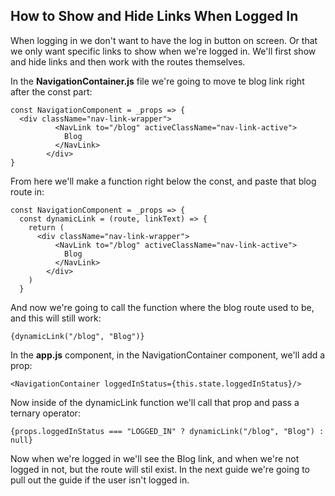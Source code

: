 ## How to Show and Hide Links When Logged In

When logging in we don't want to have the log in button on screen. Or that we only want specific links to show when we're logged in. We'll first show and hide links and then work with the routes themselves.

In the **NavigationContainer.js** file we're going to move te blog link right after the const part:

```
const NavigationComponent = _props => {
  <div className="nav-link-wrapper">
          <NavLink to="/blog" activeClassName="nav-link-active">
            Blog
          </NavLink>
        </div>
}
```

From here we'll make a function right below the const, and paste that blog route in:

```
const NavigationComponent = _props => {
  const dynamicLink = (route, linkText) => {
    return (
      <div className="nav-link-wrapper">
          <NavLink to="/blog" activeClassName="nav-link-active">
            Blog
          </NavLink>
        </div>
    )
  }
```

And now we're going to call the function where the blog route used to be, and this will still work:

```
{dynamicLink("/blog", "Blog")}
```

In the **app.js** component, in the NavigationContainer component, we'll add a prop:

```
<NavigationContainer loggedInStatus={this.state.loggedInStatus}/>
```

Now inside of the dynamicLink function we'll call that prop and pass a ternary operator:

```
{props.loggedInStatus === "LOGGED_IN" ? dynamicLink("/blog", "Blog") : null}
```

Now when we're logged in we'll see the Blog link, and when we're not logged in not, but the route will stil exist. In the next guide we're going to pull out the guide if the user isn't logged in.


